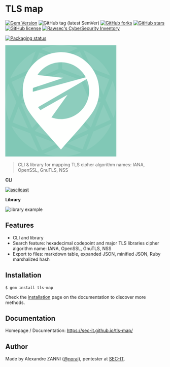 # TLS map

[![Gem Version](https://badge.fury.io/rb/tls-map.svg)](https://badge.fury.io/rb/tls-map)
![GitHub tag (latest SemVer)](https://img.shields.io/github/tag/sec-it/tls-map)
[![GitHub forks](https://img.shields.io/github/forks/sec-it/tls-map)](https://github.com/sec-it/tls-map/network)
[![GitHub stars](https://img.shields.io/github/stars/sec-it/tls-map)](https://github.com/sec-it/tls-map/stargazers)
[![GitHub license](https://img.shields.io/github/license/sec-it/tls-map)](https://github.com/sec-it/tls-map/blob/master/LICENSE.txt)
[![Rawsec's CyberSecurity Inventory](https://inventory.rawsec.ml/img/badges/Rawsec-inventoried-FF5050_flat.svg)](https://inventory.rawsec.ml/tools.html#TLS%20map)

[![Packaging status](https://repology.org/badge/vertical-allrepos/tls-map.svg)](https://repology.org/project/tls-map/versions)

![logo](docs/_media/logo.png)

> CLI & library for mapping TLS cipher algorithm names: IANA, OpenSSL, GnuTLS, NSS

**CLI**

[![asciicast](https://asciinema.org/a/410877.svg)](https://asciinema.org/a/410877)

**Library**

![library example](https://i.imgur.com/3KZgZ6b.png)

## Features

- CLI and library
- Search feature: hexadecimal codepoint and major TLS libraries cipher algorithm name: IANA, OpenSSL, GnuTLS, NSS
- Export to files: markdown table, expanded JSON, minified JSON, Ruby marshalized hash

## Installation

```plaintext
$ gem install tls-map
```

Check the [installation](https://sec-it.github.io/tls-map/#/pages/install) page on the documentation to discover more methods.

## Documentation

Homepage / Documentation: https://sec-it.github.io/tls-map/

## Author

Made by Alexandre ZANNI ([@noraj](https://pwn.by/noraj/)), pentester at [SEC-IT](https://sec-it.fr).
